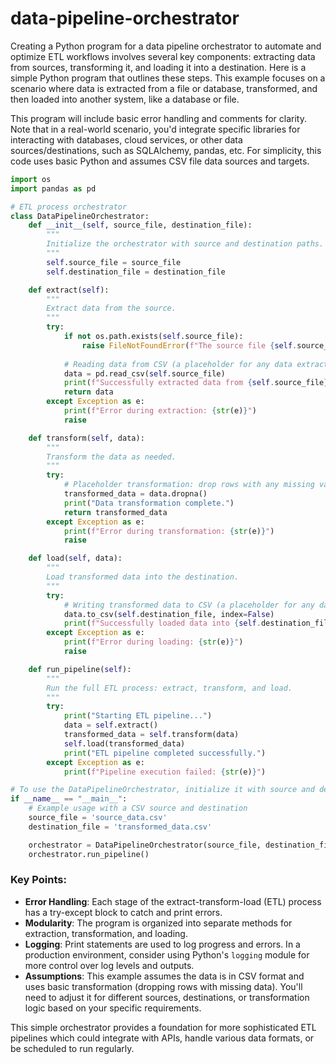 # data-pipeline-orchestrator

Creating a Python program for a data pipeline orchestrator to automate and optimize ETL workflows involves several key components: extracting data from sources, transforming it, and loading it into a destination. Here is a simple Python program that outlines these steps. This example focuses on a scenario where data is extracted from a file or database, transformed, and then loaded into another system, like a database or file.

This program will include basic error handling and comments for clarity. Note that in a real-world scenario, you'd integrate specific libraries for interacting with databases, cloud services, or other data sources/destinations, such as SQLAlchemy, pandas, etc. For simplicity, this code uses basic Python and assumes CSV file data sources and targets.

```python
import os
import pandas as pd

# ETL process orchestrator
class DataPipelineOrchestrator:
    def __init__(self, source_file, destination_file):
        """
        Initialize the orchestrator with source and destination paths.
        """
        self.source_file = source_file
        self.destination_file = destination_file

    def extract(self):
        """
        Extract data from the source.
        """
        try:
            if not os.path.exists(self.source_file):
                raise FileNotFoundError(f"The source file {self.source_file} does not exist.")
            
            # Reading data from CSV (a placeholder for any data extraction logic)
            data = pd.read_csv(self.source_file)
            print(f"Successfully extracted data from {self.source_file}")
            return data
        except Exception as e:
            print(f"Error during extraction: {str(e)}")
            raise

    def transform(self, data):
        """
        Transform the data as needed.
        """
        try:
            # Placeholder transformation: drop rows with any missing values
            transformed_data = data.dropna()
            print("Data transformation complete.")
            return transformed_data
        except Exception as e:
            print(f"Error during transformation: {str(e)}")
            raise

    def load(self, data):
        """
        Load transformed data into the destination.
        """
        try:
            # Writing transformed data to CSV (a placeholder for any data loading logic)
            data.to_csv(self.destination_file, index=False)
            print(f"Successfully loaded data into {self.destination_file}")
        except Exception as e:
            print(f"Error during loading: {str(e)}")
            raise

    def run_pipeline(self):
        """
        Run the full ETL process: extract, transform, and load.
        """
        try:
            print("Starting ETL pipeline...")
            data = self.extract()
            transformed_data = self.transform(data)
            self.load(transformed_data)
            print("ETL pipeline completed successfully.")
        except Exception as e:
            print(f"Pipeline execution failed: {str(e)}")

# To use the DataPipelineOrchestrator, initialize it with source and destination paths
if __name__ == "__main__":
    # Example usage with a CSV source and destination
    source_file = 'source_data.csv'
    destination_file = 'transformed_data.csv'

    orchestrator = DataPipelineOrchestrator(source_file, destination_file)
    orchestrator.run_pipeline()
```

### Key Points:
- **Error Handling**: Each stage of the extract-transform-load (ETL) process has a try-except block to catch and print errors.
- **Modularity**: The program is organized into separate methods for extraction, transformation, and loading.
- **Logging**: Print statements are used to log progress and errors. In a production environment, consider using Python's `logging` module for more control over log levels and outputs.
- **Assumptions**: This example assumes the data is in CSV format and uses basic transformation (dropping rows with missing data). You'll need to adjust it for different sources, destinations, or transformation logic based on your specific requirements.

This simple orchestrator provides a foundation for more sophisticated ETL pipelines which could integrate with APIs, handle various data formats, or be scheduled to run regularly.